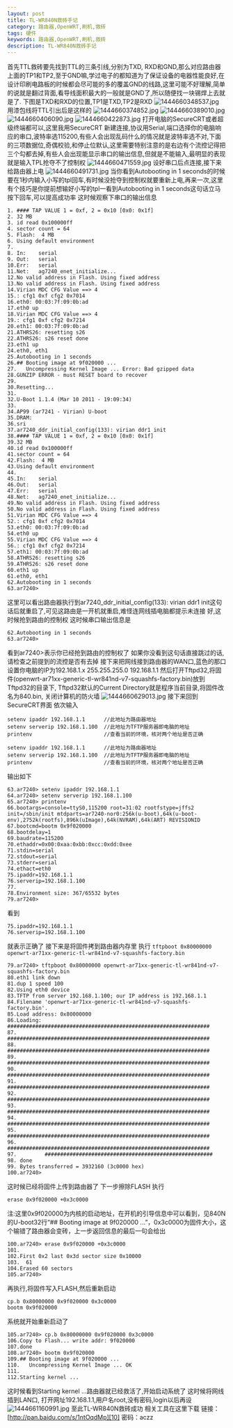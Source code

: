 ```yaml
---
layout: post
title: TL-WR840N救砖手记
category: 路由器,OpenWRT,刷机,救砖
tags: 硬件
keywords: 路由器,OpenWRT,刷机,救砖
description: TL-WR840N救砖手记
---
```


首先TTL救砖要先找到TTL的三条引线,分别为TXD, RXD和GND,那么对应路由器上面的TP1和TP2,至于GND嘛,学过电子的都知道为了保证设备的电器性能良好,在设计印刷电路板的时候都会尽可能的多的覆盖GND的线路,这里可能不好理解,简单的说就是翻过背面,看导线面积最大的一般就是GND了,所以随便找一块锡焊上去就是了.
下图是TXD和RXD的位置,TP1是TXD,TP2是RXD
![][1]
用漆包线将TTL引出后是这样的
![][2]
![][3]
![][4]
![][5]
打开电脑的SecureCRT或者超级终端都可以,这里我用SecureCRT
新建连接,协议用Serial,端口选择你的电脑响应的串口,波特率选115200,有些人会出现乱码什么的情况就是波特率选不对,下面的三项数据位,奇偶校验,和停止位默认,这里需要特别注意的是右边有个流控记得把三个勾都去掉,有些人会出现能显示串口的输出信息,但就是不能输入,最明显的表现就是输入TPL抢夺不了控制权
![][6]
设好串口后点连接,接下来给路由器上电
![][7]
当你看到Autobooting in 1 seconds的时候要在1秒内输入小写的tpl回车,有时候没抢夺到控制权就要重新上电,再来一次,这里有个技巧是你提前想输好小写的tpl一看到Autobooting in 1 seconds这句话立马按下回车,可以提高成功率
这时候观察下串口的输出信息

    1. #### TAP VALUE 1 = 0xf, 2 = 0x10 [0x0: 0x1f]
    2. 32 MB
    3. id read 0x100000ff
    4. sector count = 64
    5. Flash:  4 MB
    6. Using default environment
    7.
    8. In:    serial
    9. Out:   serial
    10.Err:   serial
    11.Net:   ag7240_enet_initialize...
    12.No valid address in Flash. Using fixed address
    13.No valid address in Flash. Using fixed address
    14.Virian MDC CFG Value ==> 4
    15.: cfg1 0xf cfg2 0x7014
    16.eth0: 00:03:7f:09:0b:ad
    17.eth0 up
    18.Virian MDC CFG Value ==> 4
    19.: cfg1 0xf cfg2 0x7214
    20.eth1: 00:03:7f:09:0b:ad
    21.ATHRS26: resetting s26
    22.ATHRS26: s26 reset done
    23.eth1 up
    24.eth0, eth1
    25.Autobooting in 1 seconds
    26.## Booting image at 9f020000 ...
    27.   Uncompressing Kernel Image ... Error: Bad gzipped data
    28.GUNZIP ERROR - must RESET board to recover
    29.
    30.Resetting...
    31.
    32.U-Boot 1.1.4 (Mar 10 2011 - 19:09:34)
    33.
    34.AP99 (ar7241 - Virian) U-boot
    35.DRAM:
    36.sri
    37.ar7240_ddr_initial_config(133): virian ddr1 init
    38.#### TAP VALUE 1 = 0xf, 2 = 0x10 [0x0: 0x1f]
    39.32 MB
    40.id read 0x100000ff
    41.sector count = 64
    42.Flash:  4 MB
    43.Using default environment
    44.
    45.In:    serial
    46.Out:   serial
    47.Err:   serial
    48.Net:   ag7240_enet_initialize...
    49.No valid address in Flash. Using fixed address
    50.No valid address in Flash. Using fixed address
    51.Virian MDC CFG Value ==> 4
    52.: cfg1 0xf cfg2 0x7014
    53.eth0: 00:03:7f:09:0b:ad
    54.eth0 up
    55.Virian MDC CFG Value ==> 4
    56.: cfg1 0xf cfg2 0x7214
    57.eth1: 00:03:7f:09:0b:ad
    58.ATHRS26: resetting s26
    59.ATHRS26: s26 reset done
    60.eth1 up
    61.eth0, eth1
    62.Autobooting in 1 seconds
    63.ar7240>

这里可以看出路由器执行到ar7240_ddr_initial_config(133): virian ddr1 init这句话后就重启了,可见这路由是一开机就重启,难怪连网线插电脑都提示未连接
好,这时候抢到路由的控制权
这时候串口输出信息是

    62.Autobooting in 1 seconds
    63.ar7240>

看到ar7240>表示你已经抢到路由的控制权了
如果你没看到这句话直接跳过的话,请检查之前提到的流控是否有去掉
接下来把网线接到路由器的WAN口,蓝色的那口
设置你电脑的IP为192.168.1.x  255.255.255.0  192.168.1.1
然后打开Tftpd32,将固件(openwrt-ar71xx-generic-tl-wr841nd-v7-squashfs-factory.bin)放到Tftpd32的目录下, Tftpd32默认的Current Directory就是程序当前目录,将固件改名为840.bin, 关闭计算机的防火墙
![][8]
接下来回到SecureCRT界面
依次输入

    setenv ipaddr 192.168.1.1      //此地址为路由器地址
    setenv serverip 192.168.1.100  //此地址为TFTP服务器即电脑的地址
    printenv                       //查看当前的环境，核对两个地址是否正确

    setenv ipaddr 192.168.1.1      //此地址为路由器地址
    setenv serverip 192.168.1.100  //此地址为TFTP服务器即电脑的地址
    printenv                       //查看当前的环境，核对两个地址是否正确

输出如下

    63.ar7240> setenv ipaddr 192.168.1.1
    64.ar7240> setenv serverip 192.168.1.100
    65.ar7240> printenv
    66.bootargs=console=ttyS0,115200 root=31:02 rootfstype=jffs2 init=/sbin/init mtdparts=ar7240-nor0:256k(u-boot),64k(u-boot-env),2752k(rootfs),896k(uImage),64k(NVRAM),64k(ART) REVISIONID
    67.bootcmd=bootm 0x9f020000
    68.bootdelay=1
    69.baudrate=115200
    70.ethaddr=0x00:0xaa:0xbb:0xcc:0xdd:0xee
    71.stdin=serial
    72.stdout=serial
    73.stderr=serial
    74.ethact=eth0
    75.ipaddr=192.168.1.1
    76.serverip=192.168.1.100
    77.
    78.Environment size: 367/65532 bytes
    79.ar7240>

看到

    75.ipaddr=192.168.1.1
    76.serverip=192.168.1.100

就表示正确了
接下来是将固件拷到路由器内存里
执行 `tftpboot 0x80000000 openwrt-ar71xx-generic-tl-wr841nd-v7-squashfs-factory.bin`

    79.ar7240> tftpboot 0x80000000 openwrt-ar71xx-generic-tl-wr841nd-v7-squashfs-factory.bin
    80.eth1 link down
    81.dup 1 speed 100
    82.Using eth0 device
    83.TFTP from server 192.168.1.100; our IP address is 192.168.1.1
    84.Filename 'openwrt-ar71xx-generic-tl-wr841nd-v7-squashfs-factory.bin'.
    85.Load address: 0x80000000
    86.Loading: #################################################################
    87.         #################################################################
    88.         #################################################################
    89.         #################################################################
    90.         #################################################################
    91.         #################################################################
    92.         #################################################################
    93.         #################################################################
    94.         #################################################################
    95.         #################################################################
    96.         #################################################################
    97.         ######################################################
    98. done
    99. Bytes transferred = 3932160 (3c0000 hex)
    100.ar7240>

这时候已经将固件上传到路由器了
下一步擦除FLASH
执行

    erase 0x9f020000 +0x3c0000

注:这里0x9f020000为内核的启动地址，在开机的引导信息中可以看到，见840N的U-boot32行“## Booting image at 9f020000 ...”，0x3c0000为固件大小，这个输错了路由器会变砖，上一步返回信息的最后一句会给出

    100.ar7240> erase 0x9f020000 +0x3c0000
    101.
    102.First 0x2 last 0x3d sector size 0x10000
    103.  61
    104.Erased 60 sectors
    105.ar7240>

再执行,将固件写入FLASH,然后重新启动

    cp.b 0x80000000 0x9f020000 0x3c0000
    bootm 0x9f020000

系统就开始重新启动了

    105.ar7240> cp.b 0x80000000 0x9f020000 0x3c0000
    106.Copy to Flash... write addr: 9f020000
    107.done
    108.ar7240> bootm 0x9f020000
    109.## Booting image at 9f020000 ...
    110.   Uncompressing Kernel Image ... OK
    111.
    112.Starting kernel ...

这时候看到Starting kernel ...路由器就已经救活了,开始启动系统了
这时候将网线插到LAN口, 打开网址192.168.1.1,用户名root,没有密码,login以后再设
![][9]
至此TL-WR840N救砖成功
相关工具在这里下载
链接：[http://pan.baidu.com/s/1ntOqdMp][10] 密码：aczz

  [1]: /assets/images/TL-WR840N-Router-Fix/1444660348537.jpg "1444660348537.jpg"
  [2]: /assets/images/TL-WR840N-Router-Fix/1444660374852.jpg "1444660374852.jpg"
  [3]: /assets/images/TL-WR840N-Router-Fix/1444660389010.jpg "1444660389010.jpg"
  [4]: /assets/images/TL-WR840N-Router-Fix/1444660406090.jpg "1444660406090.jpg"
  [5]: /assets/images/TL-WR840N-Router-Fix/1444660422873.jpg "1444660422873.jpg"
  [6]: /assets/images/TL-WR840N-Router-Fix/1444660471559.jpg "1444660471559.jpg"
  [7]: /assets/images/TL-WR840N-Router-Fix/1444660491731.jpg "1444660491731.jpg"
  [8]: /assets/images/TL-WR840N-Router-Fix/1444660629013.jpg "1444660629013.jpg"
  [9]: /assets/images/TL-WR840N-Router-Fix/1444661160991.jpg "1444661160991.jpg"
  [10]: http://pan.baidu.com/s/1ntOqdMp
